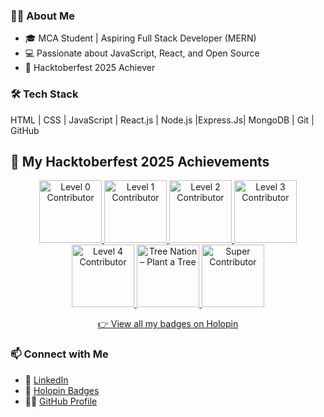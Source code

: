 ### 👨‍💻 About Me
- 🎓 MCA Student | Aspiring Full Stack Developer (MERN)
- 💻 Passionate about JavaScript, React, and Open Source
- 🚀 Hacktoberfest 2025 Achiever

### 🛠️ Tech Stack
HTML | CSS | JavaScript | React.js | Node.js |Express.Js| MongoDB | Git | GitHub


<!--## 🏅 My Holopin Badge Board

[![An image of @mukesh417's Holopin badges, which is a link to view their full Holopin profile](https://holopin.me/mukesh417)](https://holopin.io/@mukesh417) -->

<!-- <p align="center">
  <img src="https://holopin.me/mukesh417?badge=level-0-contributor" width="100" />
  <img src="https://holopin.me/mukesh417?badge=level-1-contributor" width="100" />
  <img src="https://holopin.me/mukesh417?badge=level-2-contributor" width="100" />
  <img src="https://holopin.me/mukesh417?badge=level-3-contributor" width="100" />
  <img src="https://holopin.me/mukesh417?badge=level-4-contributor" width="100" />
  <img src="https://holopin.me/mukesh417?badge=tree-nation-plant-a-tree" width="100" />
  <img src="https://holopin.me/mukesh417?badge=supercontributor" width="100" />
</p>

<p align="center">
  <a href="https://holopin.io/@mukesh417" target="_blank">👉 View all my badges on Holopin</a>
</p> -->
## 🏅 My Hacktoberfest 2025 Achievements

<p align="center">
  <a href="https://holopin.io/@mukesh417" target="_blank">
    <img src="https://holopin.me/mukesh417?badge=level-0-contributor" width="100" alt="Level 0 Contributor" />
  </a>
  <a href="https://holopin.io/@mukesh417" target="_blank">
    <img src="https://holopin.me/mukesh417?badge=level-1-contributor" width="100" alt="Level 1 Contributor" />
  </a>
  <a href="https://holopin.io/@mukesh417" target="_blank">
    <img src="https://holopin.me/mukesh417?badge=level-2-contributor" width="100" alt="Level 2 Contributor" />
  </a>
  <a href="https://holopin.io/@mukesh417" target="_blank">
    <img src="https://holopin.me/mukesh417?badge=level-3-contributor" width="100" alt="Level 3 Contributor" />
  </a>
  <a href="https://holopin.io/@mukesh417" target="_blank">
    <img src="https://holopin.me/mukesh417?badge=level-4-contributor" width="100" alt="Level 4 Contributor" />
  </a>
  <a href="https://holopin.io/@mukesh417" target="_blank">
    <img src="https://holopin.me/mukesh417?badge=tree-nation-plant-a-tree" width="100" alt="Tree Nation – Plant a Tree" />
  </a>
  <a href="https://holopin.io/@mukesh417" target="_blank">
    <img src="https://holopin.me/mukesh417?badge=supercontributor" width="100" alt="Super Contributor" />
  </a>
</p>

<p align="center">
  <a href="https://holopin.io/@mukesh417" target="_blank">👉 View all my badges on Holopin</a>
</p>



### 📫 Connect with Me
- 💼 [LinkedIn](https://www.linkedin.com/in/mukesh-jaiswal-21a01b255/)
- 🏅 [Holopin Badges](https://holopin.io/@mukesh417)
- 🧑‍💻 [GitHub Profile](https://github.com/mukesh417)
